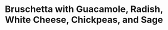 ---
title: "Bruschetta with Guacamole, Radish, White Cheese, Chickpeas, and Sage"
description: "Enjoy a delightful twist on the classic bruschetta with this vegetarian combination of creamy guacamole, crisp radishes, tangy white cheese, hearty chickpeas, and fragrant sage."

pubDate: 2024-08-07

image: "https://img.freepik.com/free-photo/high-angle-square-pizza-with-onions_23-2149298064.jpg?t=st=1726906828~exp=1726910428~hmac=0972ed04250331ffdca94fdd4e26158c614704c7fbd18c58630ca33f52e89bfe&w=360"
imageAlt: "Slice of bruschetta topped with guacamole, radish slices, crumbled white cheese, chickpeas, and sage leaves"

cookingTime: 20

steps:
  - title: "Prepare the Guacamole"
    actions:
      - "In a bowl, mash the avocado until smooth."
      - "Add lime juice, chopped cilantro, minced garlic, salt, and pepper to taste. Mix well."
  - title: "Toast the Bread"
    actions:
      - "Slice the bread and drizzle with olive oil."
      - "Toast the bread slices on a grill or in a preheated oven at 375°F (190°C) for 5-7 minutes until golden and crisp."
  - title: "Assemble the Bruschetta"
    actions:
      - "Spread a generous layer of guacamole on each toasted bread slice."
      - "Top with thinly sliced radishes, crumbled white cheese, and cooked chickpeas."
      - "Garnish with fresh sage leaves and a drizzle of olive oil."
  - title: "Voilà!"
    actions:
      - "Serve immediately as a delicious vegetarian appetizer or light meal."

ingredients:
  - title: ""
    items:
      - quantity: "1"
        name: "ripe avocado"
      - quantity: "1"
        name: "tablespoon lime juice"
      - quantity: "1"
        name: "tablespoon chopped cilantro"
      - quantity: "1"
        name: "clove garlic, minced"
      - quantity: "To taste"
        name: "Salt and pepper"
      - quantity: "1"
        name: "slice of rustic bread"
      - quantity: "1"
        name: "tablespoon olive oil, plus more for drizzling"
      - quantity: "2"
        name: "radishes, thinly sliced"
      - quantity: "2"
        name: "tablespoons crumbled white cheese (e.g., feta or queso fresco)"
      - quantity: "2"
        name: "tablespoons cooked chickpeas"
      - quantity: ""
        name: "A few fresh sage leaves"

recipeNotes:
  [
    "For extra flavor, you can rub a cut garlic clove on the toasted bread slices before adding the toppings.",
    "Feel free to substitute the white cheese with your favorite cheese or a vegan alternative.",
    "For a gluten-free option, use gluten-free bread or crackers.",
    "Add a pinch of chili flakes to the guacamole for a spicy kick.",
    "This bruschetta can be enjoyed as an appetizer, snack, or light meal."
  ]

tags: ["bruschetta", "italian", "vegetarian"]

slug: bruschetta-with-guacamole
---